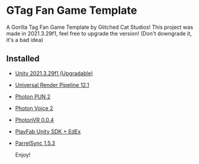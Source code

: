 # GTag Fan Game Template
 A Gorilla Tag Fan Game Template by Glitched Cat Studios!
This project was made in 2021.3.29f1, feel free to upgrade the version! (Don't downgrade it, it's a bad idea)

## Installed
- [Unity 2021.3.29f1 (Upgradable)](https://unity.com/releases/editor/whats-new/2021.3.29)
- [Universal Render Pipeline 12.1](https://docs.unity3d.com/Packages/com.unity.render-pipelines.universal@12.1)
- [Photon PUN 2](https://assetstore.unity.com/packages/package/119922)
- [Photon Voice 2](https://assetstore.unity.com/packages/package/130518)
- [PhotonVR 0.0.4](https://github.com/fchb1239/PhotonVR)
- [PlayFab Unity SDK + EdEx](https://github.com/PlayFab/UnitySDK)
- [ParrelSync 1.5.3](https://github.com/VeriorPies/ParrelSync)

  Enjoy!
